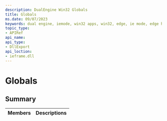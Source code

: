 ```yaml
---
description: DualEngine Win32 Globals
title: Globals
ms.date: 09/07/2023
keywords: dual engine, iemode, win32 apps, win32, edge, ie mode, edge html
topic_type: 
- APIRef
api_name:
api_type:
- DllExport
api_loction:
- ieframe.dll
---
```


# Globals

## Summary

 Members                        | Descriptions
--------------------------------|---------------------------------------------

